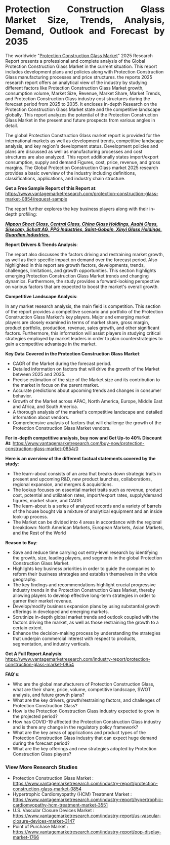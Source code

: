 <h1 style="text-align:justify">Protection Construction Glass Market Size, Trends, Analysis, Demand, Outlook and Forecast by 2035</h1>

<p bis_size="{&quot;x&quot;:20,&quot;y&quot;:87,&quot;w&quot;:1068,&quot;h&quot;:103,&quot;abs_x&quot;:126,&quot;abs_y&quot;:626}">The worldwide &quot;<a bis_size="{&quot;x&quot;:402,&quot;y&quot;:189,&quot;w&quot;:115,&quot;h&quot;:15,&quot;abs_x&quot;:508,&quot;abs_y&quot;:728}" href="https://www.vantagemarketresearch.com/industry-report/protection-construction-glass-market-0854">Protection Construction Glass Market</a>&quot; 2025 Research Report presents a professional and complete analysis of the Global Protection Construction Glass Market in the current situation. This report includes development plans and policies along with Protection Construction Glass manufacturing processes and price structures. the reports 2025 research report offers an analytical view of the industry by studying different factors like Protection Construction Glass Market growth, consumption volume, Market Size, Revenue, Market Share, Market Trends, and Protection Construction Glass industry cost structures during the forecast period from 2025 to 2035. It encloses in-depth Research on the Protection Construction Glass Market state and the competitive landscape globally. This report analyzes the potential of the Protection Construction Glass Market in the present and future prospects from various angles in detail.</p>

<p bis_size="{&quot;x&quot;:20,&quot;y&quot;:204,&quot;w&quot;:1068,&quot;h&quot;:83,&quot;abs_x&quot;:126,&quot;abs_y&quot;:743}">The global Protection Construction Glass market report is provided for the international markets as well as development trends, competitive landscape analysis, and key region&#39;s development status. Development policies and plans are discussed as well as manufacturing processes and cost structures are also analyzed. This report additionally states import/export consumption, supply and demand Figures, cost, price, revenue, and gross margins. The Global Protection Construction Glass market 2025 research provides a basic overview of the industry including definitions, classifications, applications, and industry chain structure.</p>

<p bis_size="{&quot;x&quot;:20,&quot;y&quot;:300,&quot;w&quot;:1068,&quot;h&quot;:20,&quot;abs_x&quot;:126,&quot;abs_y&quot;:839}"><strong bis_size="{&quot;x&quot;:20,&quot;y&quot;:302,&quot;w&quot;:262,&quot;h&quot;:15,&quot;abs_x&quot;:126,&quot;abs_y&quot;:841}">Get a Free Sample Report of this Report at</strong>: <a bis_size="{&quot;x&quot;:289,&quot;y&quot;:302,&quot;w&quot;:33,&quot;h&quot;:15,&quot;abs_x&quot;:395,&quot;abs_y&quot;:841}" href="https://www.vantagemarketresearch.com/protection-construction-glass-market-0854/request-sample">https://www.vantagemarketresearch.com/protection-construction-glass-market-0854/request-sample</a></p>

<p bis_size="{&quot;x&quot;:20,&quot;y&quot;:334,&quot;w&quot;:1068,&quot;h&quot;:20,&quot;abs_x&quot;:126,&quot;abs_y&quot;:873}">The report further explores the key business players along with their in-depth profiling:</p>

<p bis_size="{&quot;x&quot;:20,&quot;y&quot;:368,&quot;w&quot;:1068,&quot;h&quot;:20,&quot;abs_x&quot;:126,&quot;abs_y&quot;:907}"><strong bis_size="{&quot;x&quot;:244,&quot;y&quot;:532,&quot;w&quot;:78,&quot;h&quot;:15,&quot;abs_x&quot;:350,&quot;abs_y&quot;:1071}"><u bis_size="{&quot;x&quot;:244,&quot;y&quot;:532,&quot;w&quot;:78,&quot;h&quot;:15,&quot;abs_x&quot;:350,&quot;abs_y&quot;:1071}"><em bis_size="{&quot;x&quot;:244,&quot;y&quot;:532,&quot;w&quot;:78,&quot;h&quot;:15,&quot;abs_x&quot;:350,&quot;abs_y&quot;:1071}">Nippon Sheet Glass, Central Glass, China Glass Holdings, Asahi Glass, Sisecam, Schott AG, PPG Industries, Saint-Gobain, Xinyi Glass Holdings, Guardian Industries.</em></u></strong></p>

<p bis_size="{&quot;x&quot;:20,&quot;y&quot;:402,&quot;w&quot;:1068,&quot;h&quot;:20,&quot;abs_x&quot;:126,&quot;abs_y&quot;:941}"><strong>Report Drivers &amp; Trends Analysis</strong>:</p>

<p bis_size="{&quot;x&quot;:20,&quot;y&quot;:571,&quot;w&quot;:1068,&quot;h&quot;:62,&quot;abs_x&quot;:126,&quot;abs_y&quot;:1110}">The report also discusses the factors driving and restraining market growth, as well as their specific impact on demand over the forecast period. Also highlighted in this report are growth factors, developments, trends, challenges, limitations, and growth opportunities. This section highlights emerging Protection Construction Glass Market trends and changing dynamics. Furthermore, the study provides a forward-looking perspective on various factors that are expected to boost the market&#39;s overall growth.</p>

<p bis_size="{&quot;x&quot;:20,&quot;y&quot;:646,&quot;w&quot;:1068,&quot;h&quot;:20,&quot;abs_x&quot;:126,&quot;abs_y&quot;:1185}"><strong>Competitive Landscape Analysis</strong>:</p>

<p bis_size="{&quot;x&quot;:20,&quot;y&quot;:680,&quot;w&quot;:1068,&quot;h&quot;:62,&quot;abs_x&quot;:126,&quot;abs_y&quot;:1219}">In any market research analysis, the main field is competition. This section of the report provides a competitive scenario and portfolio of the Protection Construction Glass Market&#39;s key players. Major and emerging market players are closely examined in terms of market share, gross margin, product portfolio, production, revenue, sales growth, and other significant factors. Furthermore, this information will assist players in studying critical strategies employed by market leaders in order to plan counterstrategies to gain a competitive advantage in the market.</p>

<p bis_size="{&quot;x&quot;:20,&quot;y&quot;:755,&quot;w&quot;:1068,&quot;h&quot;:20,&quot;abs_x&quot;:126,&quot;abs_y&quot;:1294}"><strong>Key Data Covered in the Protection Construction Glass Market</strong>:</p>

<ul>
    <li bis_size="{&quot;x&quot;:20,&quot;y&quot;:789,&quot;w&quot;:1068,&quot;h&quot;:145,&quot;abs_x&quot;:126,&quot;abs_y&quot;:1328}">CAGR of the Market during the forecast period.</li>
    <li bis_size="{&quot;x&quot;:20,&quot;y&quot;:789,&quot;w&quot;:1068,&quot;h&quot;:145,&quot;abs_x&quot;:126,&quot;abs_y&quot;:1328}">Detailed information on factors that will drive the growth of the Market between 2025 and 2035.</li>
    <li bis_size="{&quot;x&quot;:20,&quot;y&quot;:789,&quot;w&quot;:1068,&quot;h&quot;:145,&quot;abs_x&quot;:126,&quot;abs_y&quot;:1328}">Precise estimation of the size of the Market size and its contribution to the market in focus on the parent market.</li>
    <li bis_size="{&quot;x&quot;:20,&quot;y&quot;:789,&quot;w&quot;:1068,&quot;h&quot;:145,&quot;abs_x&quot;:126,&quot;abs_y&quot;:1328}">Accurate predictions about upcoming trends and changes in consumer behavior.</li>
    <li bis_size="{&quot;x&quot;:20,&quot;y&quot;:789,&quot;w&quot;:1068,&quot;h&quot;:145,&quot;abs_x&quot;:126,&quot;abs_y&quot;:1328}">Growth of the Market across APAC, North America, Europe, Middle East and Africa, and South America.</li>
    <li bis_size="{&quot;x&quot;:20,&quot;y&quot;:789,&quot;w&quot;:1068,&quot;h&quot;:145,&quot;abs_x&quot;:126,&quot;abs_y&quot;:1328}">A thorough analysis of the market&#39;s competitive landscape and detailed information about vendors.</li>
    <li bis_size="{&quot;x&quot;:20,&quot;y&quot;:789,&quot;w&quot;:1068,&quot;h&quot;:145,&quot;abs_x&quot;:126,&quot;abs_y&quot;:1328}">Comprehensive analysis of factors that will challenge the growth of the Protection Construction Glass Market vendors.</li>
</ul>

<p><strong>For in-depth competitive analysis, buy now and Get Up-to 40% Discount At</strong>: <a bis_size="{&quot;x&quot;:488,&quot;y&quot;:779,&quot;w&quot;:49,&quot;h&quot;:15,&quot;abs_x&quot;:594,&quot;abs_y&quot;:1318}" href="https://www.vantagemarketresearch.com/buy-now/protection-construction-glass-market-0854/0">https://www.vantagemarketresearch.com/buy-now/protection-construction-glass-market-0854/0</a></p>

<p bis_size="{&quot;x&quot;:20,&quot;y&quot;:948,&quot;w&quot;:1068,&quot;h&quot;:20,&quot;abs_x&quot;:126,&quot;abs_y&quot;:1487}"><strong>Here is an overview of the different factual statements covered by the study</strong>:</p>

<ul>
    <li bis_size="{&quot;x&quot;:20,&quot;y&quot;:982,&quot;w&quot;:1068,&quot;h&quot;:103,&quot;abs_x&quot;:126,&quot;abs_y&quot;:1521}">The learn-about consists of an area that breaks down strategic traits in present and upcoming R&amp;D, new product launches, collaborations, regional expansion, and mergers &amp; acquisitions.</li>
    <li bis_size="{&quot;x&quot;:20,&quot;y&quot;:982,&quot;w&quot;:1068,&quot;h&quot;:103,&quot;abs_x&quot;:126,&quot;abs_y&quot;:1521}">The lookup focuses on essential market traits such as revenue, product cost, potential and utilization rates, import/export rates, supply/demand figures, market share, and CAGR.</li>
    <li bis_size="{&quot;x&quot;:20,&quot;y&quot;:982,&quot;w&quot;:1068,&quot;h&quot;:103,&quot;abs_x&quot;:126,&quot;abs_y&quot;:1521}">The learn-about is a series of analyzed records and a variety of barrels of the house bought via a mixture of analytical equipment and an inside look-up process.</li>
    <li bis_size="{&quot;x&quot;:20,&quot;y&quot;:982,&quot;w&quot;:1068,&quot;h&quot;:103,&quot;abs_x&quot;:126,&quot;abs_y&quot;:1521}">The Market can be divided into 4 areas in accordance with the regional breakdown: North American Markets, European Markets, Asian Markets, and the Rest of the World</li>
</ul>

<p bis_size="{&quot;x&quot;:20,&quot;y&quot;:1099,&quot;w&quot;:1068,&quot;h&quot;:20,&quot;abs_x&quot;:126,&quot;abs_y&quot;:1638}"><strong>Reason to Buy</strong>:</p>

<ul>
    <li bis_size="{&quot;x&quot;:20,&quot;y&quot;:1132,&quot;w&quot;:1068,&quot;h&quot;:145,&quot;abs_x&quot;:126,&quot;abs_y&quot;:1671}">Save and reduce time carrying out entry-level research by identifying the growth, size, leading players, and segments in the global Protection Construction Glass Market.</li>
    <li bis_size="{&quot;x&quot;:20,&quot;y&quot;:1132,&quot;w&quot;:1068,&quot;h&quot;:145,&quot;abs_x&quot;:126,&quot;abs_y&quot;:1671}">Highlights key business priorities in order to guide the companies to reform their business strategies and establish themselves in the wide geography.</li>
    <li bis_size="{&quot;x&quot;:20,&quot;y&quot;:1132,&quot;w&quot;:1068,&quot;h&quot;:145,&quot;abs_x&quot;:126,&quot;abs_y&quot;:1671}">The key findings and recommendations highlight crucial progressive industry trends in the Protection Construction Glass Market, thereby allowing players to develop effective long-term strategies in order to garner their market revenue.</li>
    <li bis_size="{&quot;x&quot;:20,&quot;y&quot;:1132,&quot;w&quot;:1068,&quot;h&quot;:145,&quot;abs_x&quot;:126,&quot;abs_y&quot;:1671}">Develop/modify business expansion plans by using substantial growth offerings in developed and emerging markets.</li>
    <li bis_size="{&quot;x&quot;:20,&quot;y&quot;:1132,&quot;w&quot;:1068,&quot;h&quot;:145,&quot;abs_x&quot;:126,&quot;abs_y&quot;:1671}">Scrutinize in-depth global market trends and outlook coupled with the factors driving the market, as well as those restraining the growth to a certain extent.</li>
    <li bis_size="{&quot;x&quot;:20,&quot;y&quot;:1132,&quot;w&quot;:1068,&quot;h&quot;:145,&quot;abs_x&quot;:126,&quot;abs_y&quot;:1671}">Enhance the decision-making process by understanding the strategies that underpin commercial interest with respect to products, segmentation, and industry verticals.</li>
</ul>

<p bis_size="{&quot;x&quot;:20,&quot;y&quot;:1291,&quot;w&quot;:1068,&quot;h&quot;:20,&quot;abs_x&quot;:126,&quot;abs_y&quot;:1830}"><strong bis_size="{&quot;x&quot;:20,&quot;y&quot;:1089,&quot;w&quot;:162,&quot;h&quot;:15,&quot;abs_x&quot;:126,&quot;abs_y&quot;:1628}">Get A Full Report Analysis</strong>: <a bis_size="{&quot;x&quot;:189,&quot;y&quot;:1089,&quot;w&quot;:33,&quot;h&quot;:15,&quot;abs_x&quot;:295,&quot;abs_y&quot;:1628}" href="https://www.vantagemarketresearch.com/industry-report/protection-construction-glass-market-0854">https://www.vantagemarketresearch.com/industry-report/protection-construction-glass-market-0854</a></p>

<p bis_size="{&quot;x&quot;:20,&quot;y&quot;:1325,&quot;w&quot;:1068,&quot;h&quot;:20,&quot;abs_x&quot;:126,&quot;abs_y&quot;:1864}"><strong>FAQ&#39;s</strong>:</p>

<ul>
    <li bis_size="{&quot;x&quot;:20,&quot;y&quot;:1359,&quot;w&quot;:1068,&quot;h&quot;:124,&quot;abs_x&quot;:126,&quot;abs_y&quot;:1898}">Who are the global manufacturers of Protection Construction Glass, what are their share, price, volume, competitive landscape, SWOT analysis, and future growth plans?</li>
    <li bis_size="{&quot;x&quot;:20,&quot;y&quot;:1359,&quot;w&quot;:1068,&quot;h&quot;:124,&quot;abs_x&quot;:126,&quot;abs_y&quot;:1898}">What are the key drivers, growth/restraining factors, and challenges of Protection Construction Glass?</li>
    <li bis_size="{&quot;x&quot;:20,&quot;y&quot;:1359,&quot;w&quot;:1068,&quot;h&quot;:124,&quot;abs_x&quot;:126,&quot;abs_y&quot;:1898}">How is the Protection Construction Glass industry expected to grow in the projected period?</li>
    <li bis_size="{&quot;x&quot;:20,&quot;y&quot;:1359,&quot;w&quot;:1068,&quot;h&quot;:124,&quot;abs_x&quot;:126,&quot;abs_y&quot;:1898}">How has COVID-19 affected the Protection Construction Glass industry and is there any change in the regulatory policy framework?</li>
    <li bis_size="{&quot;x&quot;:20,&quot;y&quot;:1359,&quot;w&quot;:1068,&quot;h&quot;:124,&quot;abs_x&quot;:126,&quot;abs_y&quot;:1898}">What are the key areas of applications and product types of the Protection Construction Glass industry that can expect huge demand during the forecast period?</li>
    <li bis_size="{&quot;x&quot;:20,&quot;y&quot;:1359,&quot;w&quot;:1068,&quot;h&quot;:124,&quot;abs_x&quot;:126,&quot;abs_y&quot;:1898}">What are the key offerings and new strategies adopted by Protection Construction Glass players?</li>
</ul>

<h3 bis_size="{&quot;x&quot;:20,&quot;y&quot;:1398,&quot;w&quot;:1068,&quot;h&quot;:18,&quot;abs_x&quot;:126,&quot;abs_y&quot;:1937}"><strong bis_size="{&quot;x&quot;:20,&quot;y&quot;:1398,&quot;w&quot;:206,&quot;h&quot;:17,&quot;abs_x&quot;:126,&quot;abs_y&quot;:1937}">View More Research Studies</strong></h3>

<ul bis_size="{&quot;x&quot;:20,&quot;y&quot;:1432,&quot;w&quot;:1068,&quot;h&quot;:83,&quot;abs_x&quot;:126,&quot;abs_y&quot;:1971}">
    <li bis_size="{&quot;x&quot;:60,&quot;y&quot;:1432,&quot;w&quot;:988,&quot;h&quot;:20,&quot;abs_x&quot;:166,&quot;abs_y&quot;:1971}">Protection Construction Glass Market : <a bis_size="{&quot;x&quot;:124,&quot;y&quot;:1434,&quot;w&quot;:33,&quot;h&quot;:15,&quot;abs_x&quot;:230,&quot;abs_y&quot;:1973}" href="https://www.vantagemarketresearch.com/industry-report/protection-construction-glass-market-0854">https://www.vantagemarketresearch.com/industry-report/protection-construction-glass-market-0854</a></li>
    <li bis_size="{&quot;x&quot;:60,&quot;y&quot;:1453,&quot;w&quot;:988,&quot;h&quot;:20,&quot;abs_x&quot;:166,&quot;abs_y&quot;:1992}">Hypertrophic Cardiomyopathy (HCM) Treatment Market : <a bis_size="{&quot;x&quot;:126,&quot;y&quot;:1455,&quot;w&quot;:33,&quot;h&quot;:15,&quot;abs_x&quot;:232,&quot;abs_y&quot;:1994}" href="https://www.vantagemarketresearch.com/industry-report/hypertrophic-cardiomyopathy-hcm-treatment-market-3551">https://www.vantagemarketresearch.com/industry-report/hypertrophic-cardiomyopathy-hcm-treatment-market-3551</a></li>
    <li bis_size="{&quot;x&quot;:60,&quot;y&quot;:1473,&quot;w&quot;:988,&quot;h&quot;:20,&quot;abs_x&quot;:166,&quot;abs_y&quot;:2012}">U.S. Vascular Closure Devices Market : <a bis_size="{&quot;x&quot;:126,&quot;y&quot;:1475,&quot;w&quot;:33,&quot;h&quot;:15,&quot;abs_x&quot;:232,&quot;abs_y&quot;:2014}" href="https://www.vantagemarketresearch.com/industry-report/us-vascular-closure-devices-market-3147">https://www.vantagemarketresearch.com/industry-report/us-vascular-closure-devices-market-3147</a></li>
    <li bis_size="{&quot;x&quot;:60,&quot;y&quot;:1494,&quot;w&quot;:988,&quot;h&quot;:20,&quot;abs_x&quot;:166,&quot;abs_y&quot;:2033}">Point of Purchase Market : <a bis_size="{&quot;x&quot;:126,&quot;y&quot;:1496,&quot;w&quot;:33,&quot;h&quot;:15,&quot;abs_x&quot;:232,&quot;abs_y&quot;:2035}" href="https://www.vantagemarketresearch.com/industry-report/pop-display-market-1766">https://www.vantagemarketresearch.com/industry-report/pop-display-market-1766</a></li>
</ul>
</div>
